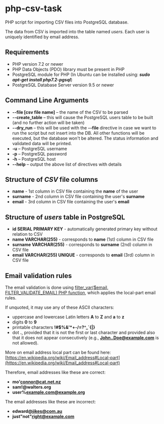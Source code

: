 # php-csv-task
PHP script for importing CSV files into PostgreSQL database.

The data from CSV is imported into the table named _users_.
Each user is uniquely identified by email address.

## Requirements
* PHP version 7.2 or newer
* PHP Data Objects (PDO) library must be present in PHP
* PostgreSQL module for PHP (In Ubuntu can be installed using: _**sudo apt-get install php7.2-pgsql**_)
* PostgreSQL Database Server version 9.5 or newer

## Command Line Arguments

* **--file [csv file name]** – the name of the CSV to be parsed
* **--create_table** – this will cause the PostgreSQL users table to be built (and no further action will be taken)
* **--dry_run** – this will be used with the **--file** directive in case we want to run the script but not insert into the DB. All other functions will be executed, but the database won't be altered. The status information and validated data will be printed.
* **-u** – PostgreSQL username
* **-p** – PostgreSQL password
* **-h** – PostgreSQL host
* **--help** – output the above list of directives with details

## Structure of _CSV_ file columns

* **name** - 1st column in CSV file containing the **name** of the user
* **surname** - 2nd column in CSV file containing the user's **surname**
* **email** - 3rd column in CSV file containing the user's **email**

## Structure of _users_ table in PostgreSQL

* **id SERIAL PRIMARY KEY** - automatically generated primary key without relation to CSV
* **name VARCHAR(255)** - corresponds to **name** (1st) column in CSV file
* **surname VARCHAR(255)** - corresponds to **surname** (2nd) column in CSV file
* **email VARCHAR(255) UNIQUE** - corresponds to **email** (3rd) column in CSV file

## Email validation rules

The email validation is done using
[filter_var($email, FILTER_VALIDATE_EMAIL) PHP function](https://www.php.net/manual/en/function.filter-var),
which applies the local-part email rules.

If unquoted, it may use any of these ASCII characters:
 * uppercase and lowercase Latin letters **A** to **Z** and **a** to **z**
 * digits **0** to **9**
 * printable characters  **\!#$%&'\*\+\-/=?^\_\`\{|\}**
 * dot **.**, provided that it is not the first or last character and provided also that it does not appear consecutively (e.g., **John..Doe@example.com** is not allowed).

More on email address local part can be found here: [https://en.wikipedia.org/wiki/Email_address#Local-part](https://en.wikipedia.org/wiki/Email_address#Local-part)

Therefore, email addresses like these are correct:

 * **mo'connor@cat.net.nz**
 * **sam!@walters.org** 
 * **user%example.com@example.org**
 
 The email addresses like these are incorrect:
 
 * **edward@jikes@com.au**
 * **just"not"right@example.com**

